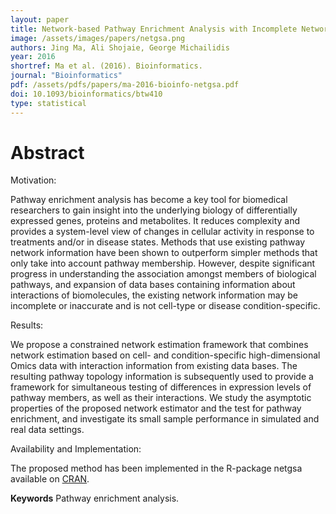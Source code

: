 ```yaml
---
layout: paper
title: Network-based Pathway Enrichment Analysis with Incomplete Network Information
image: /assets/images/papers/netgsa.png
authors: Jing Ma, Ali Shojaie, George Michailidis
year: 2016
shortref: Ma et al. (2016). Bioinformatics.
journal: "Bioinformatics"
pdf: /assets/pdfs/papers/ma-2016-bioinfo-netgsa.pdf
doi: 10.1093/bioinformatics/btw410
type: statistical
---
```


# Abstract

Motivation: 

Pathway enrichment analysis has become a key tool for biomedical researchers to gain insight into the underlying biology of differentially expressed genes, proteins and metabolites. It reduces complexity and provides a system-level view of changes in cellular activity in response to treatments and/or in disease states. Methods that use existing pathway network information have been shown to outperform simpler methods that only take into account pathway membership. However, despite significant progress in understanding the association amongst members of biological pathways, and expansion of data bases containing information about interactions of biomolecules, the existing network information may be incomplete or inaccurate and is not cell-type or disease condition-specific.

Results: 

We propose a constrained network estimation framework that combines network estimation based on cell- and condition-specific high-dimensional Omics data with interaction information from existing data bases. The resulting pathway topology information is subsequently used to provide a framework for simultaneous testing of differences in expression levels of pathway members, as well as their interactions. We study the asymptotic properties of the proposed network estimator and the test for pathway enrichment, and investigate its small sample performance in simulated and real data settings.

Availability and Implementation: 

The proposed method has been implemented in the R-package netgsa available on [CRAN](https://cran.r-project.org/web/packages/netgsa/index.html).

**Keywords** Pathway enrichment analysis.
